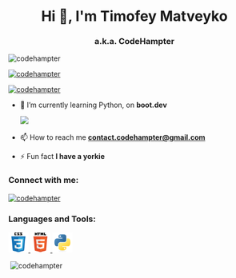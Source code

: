 <h1 align="center">Hi 👋, I'm Timofey Matveyko</h1>
<h3 align="center">a.k.a. CodeHampter</h3>

<p align="left"> <img src="https://komarev.com/ghpvc/?username=codehampter&label=Profile%20views&color=0e75b6&style=flat" alt="codehampter" /> </p>

<p align="left"> <a href="https://github.com/ryo-ma/github-profile-trophy"><img src="https://github-profile-trophy.vercel.app/?username=codehampter" alt="codehampter" /></a> </p>

<p align="left"> <a href="https://twitter.com/codehampter" target="blank"><img src="https://img.shields.io/twitter/follow/codehampter?logo=twitter&style=for-the-badge" alt="codehampter" /></a> </p>

- 🌱 I’m currently learning Python, on **boot.dev**
  <p align="left">
  <img src="https://api.boot.dev/v1/users/public/9c170c94-aced-4cd7-88f2-a515a84aecf6/thumbnail" >
</p>

- 📫 How to reach me **contact.codehampter@gmail.com**

- ⚡ Fun fact **I have a yorkie**

<h3 align="left">Connect with me:</h3>
<p align="left">
<a href="https://twitter.com/codehampter" target="blank"><img align="center" src="https://raw.githubusercontent.com/rahuldkjain/github-profile-readme-generator/master/src/images/icons/Social/twitter.svg" alt="codehampter" height="30" width="40" /></a>
</p>

<h3 align="left">Languages and Tools:</h3>
<p align="left"> <a href="https://www.w3schools.com/css/" target="_blank" rel="noreferrer"> <img src="https://raw.githubusercontent.com/devicons/devicon/master/icons/css3/css3-original-wordmark.svg" alt="css3" width="40" height="40"/> </a> <a href="https://www.w3.org/html/" target="_blank" rel="noreferrer"> <img src="https://raw.githubusercontent.com/devicons/devicon/master/icons/html5/html5-original-wordmark.svg" alt="html5" width="40" height="40"/> </a> <a href="https://www.python.org" target="_blank" rel="noreferrer"> <img src="https://raw.githubusercontent.com/devicons/devicon/master/icons/python/python-original.svg" alt="python" width="40" height="40"/> </a> </p>

<p>&nbsp;<img align="center" src="https://github-readme-stats.vercel.app/api?username=codehampter&show_icons=true&locale=en" alt="codehampter" /></p>
